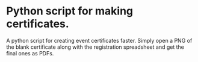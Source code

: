 # Python script for making certificates.
A python script for creating event certificates faster. Simply open a PNG of the blank certificate along with the registration spreadsheet and get the final ones as PDFs.

